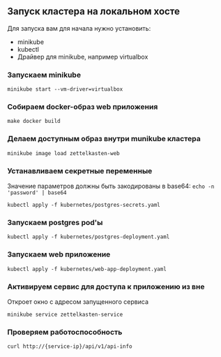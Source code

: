 ## Запуск кластера на локальном хосте


Для запуска вам для начала нужно установить:
- minikube
- kubectl
- Драйвер для minikube, например virtualbox

### Запускаем minikube
```shell
minikube start --vm-driver=virtualbox
```

### Собираем docker-образ web приложения
```shell
make docker build
```

### Делаем доступным образ внутри munikube кластера
```shell
minikube image load zettelkasten-web
```

### Устанавливаем секретные переменные
Значение параметров должны быть закодированы в base64: `echo -n 'password' | base64`
```shell
kubectl apply -f kubernetes/postgres-secrets.yaml
```

### Запускаем postgres pod'ы
```shell
kubectl apply -f kubernetes/postgres-deployment.yaml
```

### Запускаем web приложение
```shell
kubectl apply -f kubernetes/web-app-deployment.yaml
```
### Активируем сервис для доступа к приложению из вне
Откроет окно с адресом запущенного сервиса
```shell
minikube service zettelkasten-service
```

### Проверяем работоспособность
```shell
curl http://{service-ip}/api/v1/api-info
```